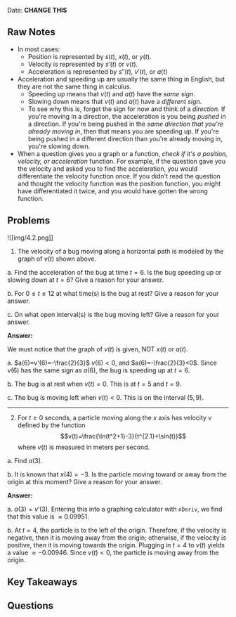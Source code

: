 Date: **CHANGE THIS**

## Raw Notes

- In most cases:
    - Position is represented by $s(t)$, $x(t)$, or $y(t)$.
    - Velocity is represented by $s'(t)$ or $v(t)$.
    - Acceleration is represented by $s''(t)$, $v'(t)$, or $a(t)$
- Acceleration and speeding up are usually the same thing in English, but they are not the same thing in calculus.
    - Speeding up means that $v(t)$ and $a(t)$ have the *same sign*.
    - Slowing down means that $v(t)$ and $a(t)$ have a *different sign*.
    - To see why this is, forget the sign for now and think of a *direction*. If you're moving in a direction, the acceleration is you being *pushed* in a direction. If you're being pushed in the *same direction that you're already moving in*, then that means you are speeding up. If you're being pushed in a different direction than you're already moving in, you're slowing down.
- When a question gives you a graph or a function, *check if it's a position, velocity, or acceleration* function. For example, if the question gave you the velocity and asked you to find the acceleration, you would differentiate the velocity function once. If you didn't read the question and thought the velocity function was the position function, you might have differentiated it twice, and you would have gotten the wrong function.

## Problems

![[img/4.2.png]]

1. The velocity of a bug moving along a horizontal path is modeled by the graph of $v(t)$ shown above.

a. Find the acceleration of the bug at time $t=6$. Is the bug speeding up or slowing down at $t=6$? Give a reason for your answer.

b. For $0\leq t\leq12$ at what time(s) is the bug at rest? Give a reason for your answer.

c. On what open interval(s) is the bug moving left? Give a reason for your answer.

**Answer:**

We must notice that the graph of $v(t)$ is given, NOT $x(t)$ or $a(t)$.

a. $a(6)=v'(6)=-\frac{2}{3}$
$v(6)<0$, and $a(6)=-\frac{2}{3}<0$. Since $v(6)$ has the same sign as $a(6)$, the bug is speeding up at $t=6$.

b. The bug is at rest when $v(t)=0$. This is at $t=5$ and $t=9$.

c. The bug is moving left when $v(t)<0$. This is on the interval $(5,9)$.

___

2. For $t\geq 0$ seconds, a particle moving along the $x$ axis has velocity $v$ defined by the function $$v(t)=\frac{\ln(t^2+1)-3}{t^{2.1}+\sin(t)}$$
where $v(t)$ is measured in meters per second.

a. Find $a(3)$.

b. It is known that $x(4)=-3$. Is the particle moving toward or away from the origin at this moment? Give a reason for your answer.

**Answer:**

a. $a(3)=v'(3)$. Entering this into a graphing calculator with `nDeriv`, we find that this value is $\approx 0.09951$.

b. At $t=4$, the particle is to the left of the origin. Therefore, if the velocity is negative, then it is moving away from the origin; otherwise, if the velocity is positive, then it is moving towards the origin. Plugging in $t=4$ to $v(t)$ yields a value $\approx -0.00946$. Since $v(t)<0$, the particle is moving away from the origin.


## Key Takeaways



## Questions

